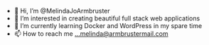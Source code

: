 - 👋 Hi, I’m @MelindaJoArmbruster
- 👀 I’m interested in creating beautiful full stack web applications 
- 🌱 I’m currently learning Docker and WordPress in my spare time
- 📫 How to reach me ...melinda@armbrustermail.com

<!---
MelindaJoArmbruster/MelindaJoArmbruster is a ✨ special ✨ repository because its `README.md` (this file) appears on your GitHub profile.
You can click the Preview link to take a look at your changes.
--->
